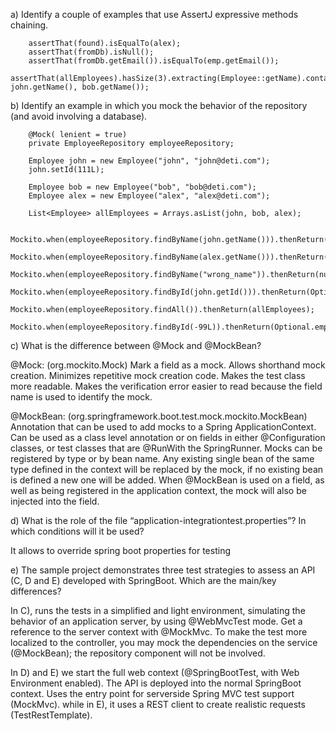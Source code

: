 a) Identify a couple of examples that use AssertJ expressive methods chaining.

        assertThat(found).isEqualTo(alex);
        assertThat(fromDb).isNull();
        assertThat(fromDb.getEmail()).isEqualTo(emp.getEmail());
        assertThat(allEmployees).hasSize(3).extracting(Employee::getName).contains(alex.getName(), john.getName(), bob.getName());

b) Identify an example in which you mock the behavior of the repository (and avoid involving a database). 


        @Mock( lenient = true)
        private EmployeeRepository employeeRepository;

        Employee john = new Employee("john", "john@deti.com");
        john.setId(111L);

        Employee bob = new Employee("bob", "bob@deti.com");
        Employee alex = new Employee("alex", "alex@deti.com");

        List<Employee> allEmployees = Arrays.asList(john, bob, alex);

        Mockito.when(employeeRepository.findByName(john.getName())).thenReturn(john);
        Mockito.when(employeeRepository.findByName(alex.getName())).thenReturn(alex);
        Mockito.when(employeeRepository.findByName("wrong_name")).thenReturn(null);
        Mockito.when(employeeRepository.findById(john.getId())).thenReturn(Optional.of(john));
        Mockito.when(employeeRepository.findAll()).thenReturn(allEmployees);
        Mockito.when(employeeRepository.findById(-99L)).thenReturn(Optional.empty());

c) What is the difference between @Mock and @MockBean?

  @Mock: (org.mockito.Mock)
  Mark a field as a mock.
  Allows shorthand mock creation.
  Minimizes repetitive mock creation code.
  Makes the test class more readable.
  Makes the verification error easier to read because the field name is used to identify the mock.

  @MockBean: (org.springframework.boot.test.mock.mockito.MockBean)
  Annotation that can be used to add mocks to a Spring ApplicationContext. Can be used as a class level annotation or on fields in either @Configuration classes, or test classes that are @RunWith the SpringRunner.
  Mocks can be registered by type or by bean name. Any existing single bean of the same type defined in the context will be replaced by the mock, if no existing bean is defined a new one will be added.
  When @MockBean is used on a field, as well as being registered in the application context, the mock will also be injected into the field.

d) What is the role of the file “application-integrationtest.properties”? In which conditions will it be used?

  It allows to override spring boot properties for testing 

e) The sample project demonstrates three test strategies to assess an API (C, D and E) developed with SpringBoot. Which are the main/key differences? 
  
  In C), runs the tests in a simplified and light environment, simulating the behavior of 
  an application server, by using @WebMvcTest mode.
  Get a reference to the server context with @MockMvc. 
  To make the test more localized to the controller, you may mock the 
  dependencies on the service (@MockBean); the repository 
  component will not be involved.

  In D) and E) we start the full web context 
  (@SpringBootTest, with Web 
  Environment enabled). The API is 
  deployed into the normal SpringBoot 
  context. Uses the entry point for serverside Spring MVC test support 
  (MockMvc). while in E), it uses a REST client to create 
  realistic requests (TestRestTemplate).

